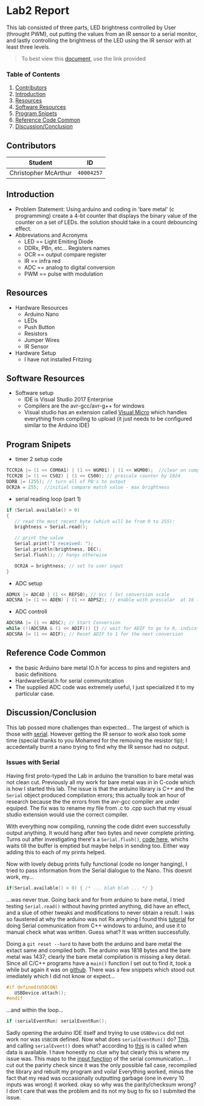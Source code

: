 # Lab2 Report
This lab consisted of three parts, LED brightness controlled by User (throught PWM), out putting the values from an IR sensor to a serial monitor, and lastly controlling the brightness of the LED using the IR sensor with at least three levels.

> To best view this [document](https://github.com/prince-chrismc/Embedded-System/blob/master/Arduino/Labs/Lab2/README.md), use the link provided

### Table of Contents
1. [Contributors](#Contributors)
2. [Introduction](#Introduction)
3. [Resources](#Resources)
4. [Software Resources](#Software-Resources)
5. [Program Snipets](#Program-Snipets)
6. [Reference Code Common](#Reference-Code-Common)
7. [Discussion/Conclusion](#Discussion/Conclusion)

## Contributors
**Student** | **ID**
:---:| ---
Christopher McArthur | `40004257`

## Introduction
- Problem Statement: Using arduino and coding in 'bare metal' (c programming) create a 4-bt counter that displays the binary value of the counter on a set of LEDs. the solution should take in a count debouncing effect.
- Abbreviations and Acronyms
  - LED == Light Emiting Diode
  - DDRx, PBn, etc... Registers names
  - OCR == output compare register
  - IR == infra red
  - ADC == analog to digital conversion
  - PWM == pulse with modulation
 
## Resources 
- Hardware Resources
  - Arduino Nano
  - LEDs
  - Push Button
  - Resistors
  - Jumper Wires
  - IR Sensor
- Hardware Setup
  - I have not installed Fritzing

## Software Resources
- Software setup
  - IDE is Visual Studio 2017 Enterprise
  - Compilers are the avr-gcc/avr-g++ for windows
  - Visual studio has an extension called [Visual Micro](http://www.visualmicro.com/) which handles everything from compiling to upload (it just needs to be configured similar to the Arduino IDE)
 
## Program Snipets
- timer 2 setup code
```c
TCCR2A |= (1 << COM0A1) | (1 << WGM01) | (1 << WGM00);  //clear on compare match, continue count to OxFF
TCCR2B |= (1 << CS02) | (1 << CS00); // prescale counter by 1024
DDRB |= (255); // turn all of PB's to output
OCR2A = 255;  //initial compare match value - max brightness
```
- serial reading loop (part 1)
```c
if (Serial.available() > 0)
{
   // read the most recent byte (which will be from 0 to 255):
   brightness = Serial.read();

   // print the value
   Serial.print("I received: ");
   Serial.println(brightness, DEC);
   Serial.flush(); // hangs otherwise

   OCR2A = brightness; // set to user input
}
```
- ADC setup
```c
ADMUX |= ADC4D | (1 << REFS0); // Vcc ( 5v) conversion scale
ADCSRA |= (1 << ADEN) | (1 << ADPS2); // enable with prescalar  at 16 (65kHz conversion clock speed)
```
- ADC controll
```c
ADCSRA |= (1 << ADSC); // Start Conversion
while (!(ADCSRA & (1 << ADIF))) {} // wait for ADIF to go to 0, indicating conversion complete.
ADCSRA |= (1 << ADIF); // Reset ADIF to 1 for the next conversion
```

## Reference Code Common
- the basic Arduino bare metal IO.h for access to pins and registers and basic definitions
- HardwareSerial.h for serial communitcation
- The supplied ADC code was extremely useful, I just specialized it to my particular case.

## Discussion/Conclusion
This lab possed more challenges than expected... The largest of which is those with [serial](#Issues-with-Serial). However getting the IR sensor to work also took some time (special thanks to you Mohamed for the removing the resistor tip); I accedentally burnt a nano trying to find why the IR sensor had no output.

### Issues with Serial
Having first proto-typed the Lab in arduino the transition to bare metal was not clean cut. Previously all my work for bare metal was in in C-code which is how I started this lab. The issue is that the arduino library is *C++* and the `Serial` object produced compilation errors; this actually took an hour of research because the the errors from the avr-gcc compiler are under equiped. The fix was to rename my file from .c to .cpp such that my visual studio extension would use the correct compiler.

With everything now compiling, running the code didnt even successfully output anything. It would hang after two bytes and never complete printing. Turns out after investigating there's a `Serial.flush()`, [code here](https://github.com/arduino/Arduino/blob/0c325b4ff6118be331dfb27db06a6596bb6ebde8/hardware/arduino/avr/cores/arduino/HardwareSerial.cpp#L193), whichs waits till the buffer is emptied but maybe helps in sending too. Either way adding this to each of my prints helped.

Now with lovely debug prints fully functional (code no longer hanging), I tried to pass information from the Serial dialogue to the Nano. This doesnt work, my... 
```c 
if(Serial.available() > 0) { /* ... blah blah ... */ } 
```
...was never true. Going back and for from arduino to bare metal, I tried testing `Serial.read()` without having printed anything, did have an effect, and a slue of other tweaks and modifications to never obtain a result. I was so faustered at why the arduino was not Rx anything I found this [tutorial](https://blog.manash.me/serial-communication-with-an-arduino-using-c-on-windows-d08710186498) for doing Serial communication from C++ windows to arduino, and use it to manual check what was written. Guess what? It was written successfully. 

 Doing a `git reset --hard` to have both the arduino and bare metal the extact same and compiled both. The arduino was 1818 bytes and the bare metal was 1437; clearly the bare metal compilation is missing a key detail. Since all C/C++ programs have a `main()` function I set out to find it, took a while but again it was on [github](https://github.com/arduino/Arduino/blob/0c325b4ff6118be331dfb27db06a6596bb6ebde8/hardware/arduino/avr/cores/arduino/main.cpp#L33). There was a few snippets which stood out imediately which I did not know or expect...
 ```c
 #if defined(USBCON)
	USBDevice.attach();
#endif
```
...and within the loop...
```c
if (serialEventRun) serialEventRun();
```
Sadly opening the arduino IDE itself and trying to use `USBDevice` did not work nor was `USBCON` defined. Now what does `serialEventRun()` do? [This](https://github.com/arduino/Arduino/blob/0c325b4ff6118be331dfb27db06a6596bb6ebde8/hardware/arduino/avr/cores/arduino/HardwareSerial.cpp#L66). and calling `serialEvent()` does what? according to [this](https://www.arduino.cc/en/Reference/SerialEvent) is is called when data is available. I have honestly no clue why but clearly this is where my issue was. This maps to the [input function](https://github.com/arduino/Arduino/blob/0c325b4ff6118be331dfb27db06a6596bb6ebde8/hardware/arduino/avr/cores/arduino/HardwareSerial_private.h#L101) of the serial communication... I cut out the parirty check since it was the only possible fail case, recompiled the library and rebuilt my program and voila! Everything worked, minus the fact that my read was occasionally outputting garbage (one in every 10 inputs was wrong) it worked. okay so why was the parity/checksum wrong? I don't care that was the problem and its not my bug to fix so I submited the issue.
